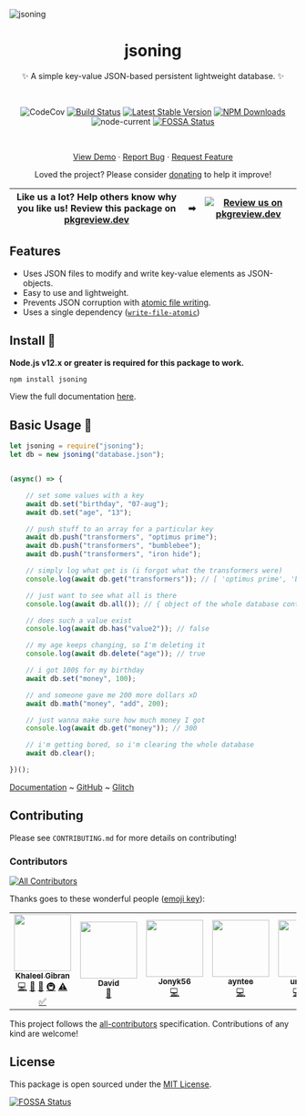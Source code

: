 ![jsoning](https://raw.githubusercontent.com/khalby786/jsoning/master/media/jsoning.svg)

<div align="center">

# jsoning

✨ A simple key-value JSON-based persistent lightweight database. ✨

<br />

![CodeCov](https://codecov.io/gh/khalby786/jsoning/branch/master/graph/badge.svg)
[![Build Status](https://travis-ci.org/khalby786/jsoning.svg?branch=master)](https://travis-ci.org/khalby786/jsoning)
[![Latest Stable Version](https://img.shields.io/npm/v/jsoning.svg)](https://www.npmjs.com/package/jsoning)
[![NPM Downloads](https://img.shields.io/npm/dm/jsoning.svg)](https://www.npmjs.com/package/jsoning)
![node-current](https://img.shields.io/node/v/jsoning)
[![FOSSA Status](https://app.fossa.com/api/projects/git%2Bgithub.com%2Fkhalby786%2Fjsoning.svg?type=shield)](https://app.fossa.com/projects/git%2Bgithub.com%2Fkhalby786%2Fjsoning?ref=badge_shield)

<br />

[View Demo](https://glitch.com/edit/#!/jsoning) · [Report Bug](https://github.com/khalby786/jsoning/issues) · [Request Feature](https://github.com/khalby786/jsoning/issues)

Loved the project? Please consider [donating](https://buymeacoffee.com/khaleelgibran) to help it improve!

</div>


| **Like us a lot?** Help others know why you like us! **Review this package on [pkgreview.dev](https://pkgreview.vercel.app/npm/jsoning)** | ➡   | [![Review us on pkgreview.dev](https://i.ibb.co/McjVMfb/pkgreview-dev.jpg)](https://pkgreview.vercel.app/npm/jsoning) |             
| ----------------------------------------------------------------------------------------------------------------------------------------- | --- | --------------------------------------------------------------------------------------------------------------------- |

## Features

* Uses JSON files to modify and write key-value elements as JSON-objects.
* Easy to use and lightweight.
* Prevents JSON corruption with [atomic file writing](https://github.com/npm/write-file-atomic).
* Uses a single dependency ([`write-file-atomic`](https://github.com/npm/write-file-atomic))

## Install 💾

**Node.js v12.x or greater is required for this package to work.**

```bash
npm install jsoning
```

View the full documentation [here](https://jsoning.js.org/).

## Basic Usage 📑

```js
let jsoning = require("jsoning");
let db = new jsoning("database.json");


(async() => {

    // set some values with a key
    await db.set("birthday", "07-aug");
    await db.set("age", "13");

    // push stuff to an array for a particular key
    await db.push("transformers", "optimus prime");
    await db.push("transformers", "bumblebee");
    await db.push("transformers", "iron hide");

    // simply log what get is (i forgot what the transformers were)
    console.log(await db.get("transformers")); // [ 'optimus prime', 'bumblebee', 'iron hide' ]

    // just want to see what all is there
    console.log(await db.all()); // { object of the whole database contents }

    // does such a value exist
    console.log(await db.has("value2")); // false

    // my age keeps changing, so I'm deleting it
    console.log(await db.delete("age")); // true

    // i got 100$ for my birthday
    await db.set("money", 100);

    // and someone gave me 200 more dollars xD
    await db.math("money", "add", 200);

    // just wanna make sure how much money I got
    console.log(await db.get("money")); // 300

    // i'm getting bored, so i'm clearing the whole database
    await db.clear(); 

})();

```

[Documentation](https://jsoning.js.org) ~ [GitHub](https://github.com/khalby786/jsoning) ~ [Glitch](https://glitch.com/~jsoning)

## Contributing

Please see `CONTRIBUTING.md` for more details on contributing!

### Contributors

<!-- ALL-CONTRIBUTORS-BADGE:START - Do not remove or modify this section -->
[![All Contributors](https://img.shields.io/badge/all_contributors-6-orange.svg?style=flat-square)](#contributors-)
<!-- ALL-CONTRIBUTORS-BADGE:END -->

Thanks goes to these wonderful people ([emoji key](https://allcontributors.org/docs/en/emoji-key)):

<!-- ALL-CONTRIBUTORS-LIST:START - Do not remove or modify this section -->
<!-- prettier-ignore-start -->
<!-- markdownlint-disable -->
<table>
  <tr>
    <td align="center"><a href="https://github.com/khalby786"><img src="https://avatars.githubusercontent.com/u/38468163?v=4?s=100" width="100px;" alt=""/><br /><sub><b>Khaleel Gibran</b></sub></a><br /><a href="https://github.com/khalby786/jsoning/commits?author=khalby786" title="Code">💻</a> <a href="https://github.com/khalby786/jsoning/commits?author=khalby786" title="Documentation">📖</a> <a href="#design-khalby786" title="Design">🎨</a> <a href="#infra-khalby786" title="Infrastructure (Hosting, Build-Tools, etc)">🚇</a> <a href="https://github.com/khalby786/jsoning/commits?author=khalby786" title="Tests">⚠️</a> <a href="#tutorial-khalby786" title="Tutorials">✅</a></td>
    <td align="center"><a href="https://aboutdavid.me/"><img src="https://avatars.githubusercontent.com/u/62346025?v=4?s=100" width="100px;" alt=""/><br /><sub><b>David</b></sub></a><br /><a href="https://github.com/khalby786/jsoning/commits?author=aboutDavid" title="Documentation">📖</a></td>
    <td align="center"><a href="https://github.com/Jonyk56"><img src="https://avatars.githubusercontent.com/u/44901605?v=4?s=100" width="100px;" alt=""/><br /><sub><b>Jonyk56</b></sub></a><br /><a href="https://github.com/khalby786/jsoning/commits?author=Jonyk56" title="Code">💻</a></td>
    <td align="center"><a href="https://github.com/ayntee"><img src="https://avatars.githubusercontent.com/u/34645569?v=4?s=100" width="100px;" alt=""/><br /><sub><b>ayntee</b></sub></a><br /><a href="https://github.com/khalby786/jsoning/commits?author=ayntee" title="Code">💻</a></td>
    <td align="center"><a href="https://xetha-bot.me/"><img src="https://avatars.githubusercontent.com/u/46276781?v=4?s=100" width="100px;" alt=""/><br /><sub><b>undefine</b></sub></a><br /><a href="https://github.com/khalby786/jsoning/commits?author=oadpoaw" title="Code">💻</a> <a href="https://github.com/khalby786/jsoning/issues?q=author%3Aoadpoaw" title="Bug reports">🐛</a> <a href="#security-oadpoaw" title="Security">🛡️</a></td>
    <td align="center"><a href="https://github.com/adi-g15"><img src="https://avatars.githubusercontent.com/u/37269665?v=4?s=100" width="100px;" alt=""/><br /><sub><b>Aditya Gupta</b></sub></a><br /><a href="https://github.com/khalby786/jsoning/commits?author=adi-g15" title="Code">💻</a></td>
    <td align="center"><a href="http://www.creativepragmatics.com"><img src="https://avatars.githubusercontent.com/u/142797?v=4?s=100" width="100px;" alt=""/><br /><sub><b>Manuel Maly</b></sub></a><br /><a href="https://github.com/khalby786/jsoning/commits?author=manmal" title="Code">💻</a> <a href="https://github.com/khalby786/jsoning/issues?q=author%3Amanmal" title="Bug reports">🐛</a></td>
  </tr>
</table>

<!-- markdownlint-restore -->
<!-- prettier-ignore-end -->

<!-- ALL-CONTRIBUTORS-LIST:END -->

This project follows the [all-contributors](https://allcontributors.org) specification.
Contributions of any kind are welcome!

## License

This package is open sourced under the [MIT License](https://github.com/khalby786/jsoning/blob/master/LICENSE.md).

[![FOSSA Status](https://app.fossa.com/api/projects/git%2Bgithub.com%2Fkhalby786%2Fjsoning.svg?type=small)](https://app.fossa.com/projects/git%2Bgithub.com%2Fkhalby786%2Fjsoning?ref=badge_large)
